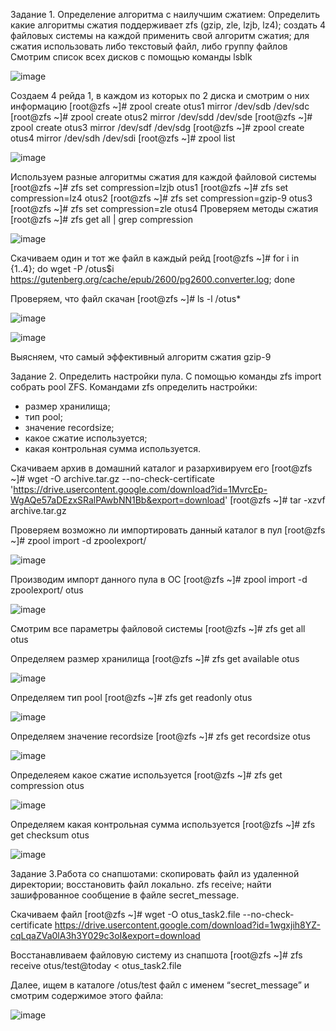 Задание 1. Определение алгоритма с наилучшим сжатием:
Определить какие алгоритмы сжатия поддерживает zfs (gzip, zle, lzjb, lz4);
создать 4 файловых системы на каждой применить свой алгоритм сжатия;
для сжатия использовать либо текстовый файл, либо группу файлов
Смотрим список всех дисков с помощью команды lsblk

![image](https://github.com/DronZap/linux_ZFS/assets/145288949/525fb7fb-2680-483e-a352-ba235c75fe3e)

Создаем 4 рейда 1, в каждом из которых по 2 диска и смотрим о них информацию 
[root@zfs ~]# zpool create otus1 mirror /dev/sdb /dev/sdc
[root@zfs ~]# zpool create otus2 mirror /dev/sdd /dev/sde
[root@zfs ~]# zpool create otus3 mirror /dev/sdf /dev/sdg
[root@zfs ~]# zpool create otus4 mirror /dev/sdh /dev/sdi
[root@zfs ~]# zpool list

![image](https://github.com/DronZap/linux_ZFS/assets/145288949/915a0269-b0c8-4627-8af6-e42a83fa36f5)

Используем разные алгоритмы сжатия для каждой файловой системы
[root@zfs ~]# zfs set compression=lzjb otus1
[root@zfs ~]# zfs set compression=lz4 otus2
[root@zfs ~]# zfs set compression=gzip-9 otus3
[root@zfs ~]# zfs set compression=zle otus4
Проверяем методы сжатия
[root@zfs ~]# zfs get all | grep compression

![image](https://github.com/DronZap/linux_ZFS/assets/145288949/16475d5f-f346-4ca3-978f-bf419c6adfa4)

Скачиваем один и тот же файл в каждый рейд
[root@zfs ~]# for i in {1..4}; do wget -P /otus$i https://gutenberg.org/cache/epub/2600/pg2600.converter.log; done

Проверяем, что файл скачан
[root@zfs ~]# ls -l /otus*

![image](https://github.com/DronZap/linux_ZFS/assets/145288949/f8c84abd-7d90-4ad1-bacc-a88259dee987)

![image](https://github.com/DronZap/linux_ZFS/assets/145288949/59024517-4986-4b60-a6f1-39d3b256f112)

Выясняем, что самый эффективный алгоритм сжатия gzip-9

Задание 2. Определить настройки пула.
С помощью команды zfs import собрать pool ZFS.
Командами zfs определить настройки:
- размер хранилища;
- тип pool;
- значение recordsize;
- какое сжатие используется;   
- какая контрольная сумма используется.

Скачиваем архив в домашний каталог и разархивируем его
[root@zfs ~]# wget -O archive.tar.gz --no-check-certificate 'https://drive.usercontent.google.com/download?id=1MvrcEp-WgAQe57aDEzxSRalPAwbNN1Bb&export=download'
[root@zfs ~]# tar -xzvf archive.tar.gz

Проверяем возможно ли импортировать данный каталог в пул
[root@zfs ~]# zpool import -d zpoolexport/

![image](https://github.com/DronZap/linux_ZFS/assets/145288949/32a278dc-6435-4407-8d86-d17d1e5c0786)

Производим импорт данного пула в ОС
[root@zfs ~]# zpool import -d zpoolexport/ otus

![image](https://github.com/DronZap/linux_ZFS/assets/145288949/4b8136a9-15d8-4e0f-8ed6-d8464c5e6ed4)

Смотрим все параметры файловой системы
[root@zfs ~]# zfs get all otus

Определяем размер хранилища
[root@zfs ~]# zfs get available otus

![image](https://github.com/DronZap/linux_ZFS/assets/145288949/bc793537-a8dd-4f18-b5aa-929ecc6af34d)

Определяем тип pool
[root@zfs ~]# zfs get readonly otus

![image](https://github.com/DronZap/linux_ZFS/assets/145288949/c6a19045-334d-49c6-90c9-41f0ac0087c8)

Определяем значение recordsize
[root@zfs ~]# zfs get recordsize otus

![image](https://github.com/DronZap/linux_ZFS/assets/145288949/47cceb06-d502-440b-8054-8b4300aa5992)

Определеяем какое сжатие используется
[root@zfs ~]# zfs get compression otus

![image](https://github.com/DronZap/linux_ZFS/assets/145288949/e6803010-3c0d-4640-9bed-5e222c0fcaad)

Определяем какая контрольная сумма используется
[root@zfs ~]# zfs get checksum otus

![image](https://github.com/DronZap/linux_ZFS/assets/145288949/ddd3ab7f-925e-4ee7-ac04-759f7d36b843)

Задание 3.Работа со снапшотами:
скопировать файл из удаленной директории;
восстановить файл локально. zfs receive;
найти зашифрованное сообщение в файле secret_message.

Скачиваем файл
[root@zfs ~]# wget -O otus_task2.file --no-check-certificate https://drive.usercontent.google.com/download?id=1wgxjih8YZ-cqLqaZVa0lA3h3Y029c3oI&export=download

Восстанавливаем файловую систему из снапшота
[root@zfs ~]# zfs receive otus/test@today < otus_task2.file

Далее, ищем в каталоге /otus/test файл с именем “secret_message” и смотрим содержимое этого файла:

![image](https://github.com/DronZap/linux_ZFS/assets/145288949/beacc470-9153-4803-80e2-e891908b28b4)
